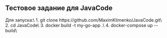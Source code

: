 <h2>Тестовое задание для JavaCode</h2>
Для запуска:\
1. git clone https://github.com/MaximKlimenko/JavaCode.git\
2. cd JavaCode\
3. docker build -t my-go-app .\
4. docker-compose up --build\

